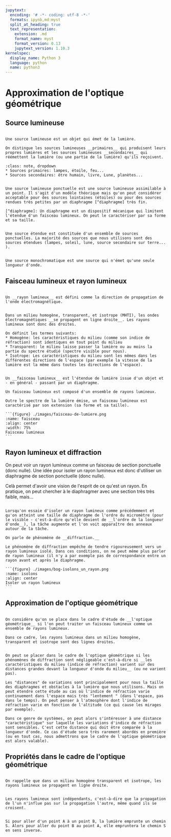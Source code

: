 ```yaml
---
jupytext:
  encoding: '# -*- coding: utf-8 -*-'
  formats: ipynb,md:myst
  split_at_heading: true
  text_representation:
    extension: .md
    format_name: myst
    format_version: 0.13
    jupytext_version: 1.10.3
kernelspec:
  display_name: Python 3
  language: python
  name: python3
---
```


# Approximation de l'optique géométrique

## Source lumineuse

````{important} __Définition : Source lumineuse__

Une source lumineuse est un objet qui émet de la lumière.

On distingue les sources lumineuses __primaires__ qui produisent leurs propres lumières et les sources lumineuses __secondaires__ qui réémettent la lumière (ou une partie de la lumière) qu'ils reçoivent.
````

````{admonition} Exemple - Exemples de sources
:class: note, dropdown
* Sources primaires: lampes, étoile, feu... 
* Sources secondaires: être humain, livre, Lune, planètes... 
````

````{important} __Définition : Sources étendues et sources ponctuelles, dropdown__

Une source lumineuse ponctuelle est une source lumineuse assimilable à un point. Il s'agit d'un modèle théorique mais qu'on peut considérer acceptable pour des sources lointaines (étoiles) ou pour des sources rendues très petites par un diaphragme [^diaphragme] très fin.

[^diaphragme]: Un diaphragme est un dispositif mécanique qui limitent l'étendue d'un faisceau lumineux. On peut le caractériser par sa forme et sa taille.


Une source étendue est constituée d'un ensemble de sources ponctuelles. La majorité des sources que nous utilisons sont des sources étendues (lampes, soleil, lune, source secondaire sur terre... ).
````

````{important} __Définition : Sources monochromatiques__

Une source monochromatique est une source qui n'émet qu'une seule longueur d'onde.
````

## Faisceau lumineux et rayon lumineux

````{important} __Définition : Rayon lumineux__

Un __rayon lumineux__ est défini comme la direction de propagation de l'onde électromagnétique.
````

````{important} __Fondamental : Propagation de la lumière en milieu homogène (Admis)__

Dans un milieu homogène, transparent, et isotrope (MHTI), les ondes électromagnétiques __se propagent en ligne droite__. Les rayons lumineux sont donc des droites.
````


```{dropdown} MHTI
On définit les termes suivants:
* Homogène: les caractéristiques du milieu (comme son indice de réfraction) sont identiques en tout point du milieu
* Transparent: le milieu laisse passer la lumière ou au moins la partie du spectre étudié (spectre visible pour nous).
* Isotrope: Les caractéristiques du milieu sont les mêmes dans les différentes directions de l'espace (par exemple la vitesse de la lumière est la même dans toutes les directions de l'espace).
```

````{important} __Définition : Faisceau lumineux__

Un __faisceau lumineux__ est l'étendue de lumière issue d'un objet et - en général - passant par un diaphragme.

Un faisceau lumineux est composé d'un ensemble de rayons lumineux.

Outre le spectre de la lumière émise, un faisceau lumineux est caractérisé par son extension (sa forme et sa taille).

```{figure} ./images/faisceau-de-lumiere.png
:name: faisceau
:align: center
:width: 75%
Faisceau lumineux
```
````

## Rayon lumineux et diffraction

On peut voir un rayon lumineux comme un faisceau de  section ponctuelle (donc nulle). Une idée pour isoler un rayon lumineux est donc d'utiliser un diaphragme de section ponctuelle (donc nulle).

Celà permet d'avoir une vision de l'esprit de ce qu'est un rayon. En pratique, on peut chercher à le diaphragmer avec une section très très faible, mais... 


````{important} __Fondamental : Phénomène de diffraction__

Lorsqu'on essaie d'isoler un rayon lumineux comme précédemment et qu'on atteint une taille de diaphragme de l'ordre du micromètre (pour le visible - c'est-à-dire qu'elle devient de __l'ordre de la longueur d'onde__), la tâche augmente et l'on voit apparaître des anneaux autour de la tâche.

On parle de phénomène de __diffraction.__

Le phénomène de diffraction empêche de tendre rigoureusement vers un rayon lumineux isolé. Dans ces conditions, on ne peut même plus parler de rayon lumineux (il n'y a par exemple pas de correspondance entre un rayon avant et après le diaphragme.

```{figure} ./images/bog-isolons_un_rayon.png
:name: isolons
:align: center
Isoler un rayon lumineux
```
````

## Approximation de l'optique géométrique

````{important} __Définition : Cadre de l'optique géométrique__

On considère qu'on se place dans le cadre d'étude de __l'optique géométrique__ si l'on peut traiter un faisceau lumineux comme un ensemble de rayons lumineux.

Dans ce cadre, les rayons lumineux dans un milieu homogène, transparent et isotrope sont des lignes droites.
````

````{important} __Fondamental : Approximation de l'optique géométrique (Admis)__

On peut se placer dans le cadre de l'optique géométrique si les phénomènes de diffraction sont négligeable c'est-à-dire si __les caractéristiques du milieu (indice de réfraction) varient sur des distances grandes devant la longueur d'onde du milieu__ (ou ne varient pas).

````

````{dropdown} Distances caratéristiques de variation
Les "distances" de variations sont principalement pour nous la taille des diaphragmes et obstacles à la lumière que nous utilisons. Mais on peut étendre cette étude au cas où l'indice de réfraction varie continuement dans l'espace mais très "lentement " (dans l'espace, pas dans le temps). On peut penser à l'atmosphère dont l'indice de réfraction varie en fonction de l'altitude (ce qui cause les mirages par exemple).

Dans ce genre de systèmes, on peut alors s'intéresser à une distance "caractéristique" sur laquelle les variations d'indice de réfraction sont sensibles. C'est cette distance qui doit être comparée à la longueur d'onde. Ce cas d'étude sera très rarement abordés en première (ou en tout cas, nous admettrons que le cadre de l'optique géométrique est alors valable).
````

## Propriétés dans le cadre de l'optique géométrique

````{important} __Fondamental : Propagation rectiligne en MTHI__

On rappelle que dans un milieu homogène transparent et isotrope, les rayons lumineux se propagent en ligne droite.
````

````{important} __Fondamental : Indépendance des rayons__

Les rayons lumineux sont indépendants, c'est-à-dire que la propagation de l'un n'influe pas sur la propagation l'autre, même quand ils se croisent.
````

````{important} __Fondamental : Principe de retour inverse__

Si pour aller d'un point A à un point B, la lumière emprunte un chemin S. Alors pour aller du point B au point A, elle empruntera le chemin S en sens inverse.
````
